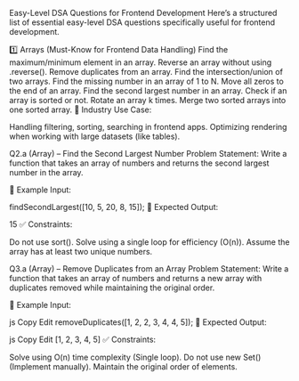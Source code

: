 Easy-Level DSA Questions for Frontend Development
Here’s a structured list of essential easy-level DSA questions specifically useful for frontend development.

1️⃣ Arrays (Must-Know for Frontend Data Handling)
Find the maximum/minimum element in an array.
Reverse an array without using .reverse().
Remove duplicates from an array.
Find the intersection/union of two arrays.
Find the missing number in an array of 1 to N.
Move all zeros to the end of an array.
Find the second largest number in an array.
Check if an array is sorted or not.
Rotate an array k times.
Merge two sorted arrays into one sorted array.
🔹 Industry Use Case:

Handling filtering, sorting, searching in frontend apps.
Optimizing rendering when working with large datasets (like tables).



Q2.a (Array) – Find the Second Largest Number
Problem Statement:
Write a function that takes an array of numbers and returns the second largest number in the array.

📌 Example Input:

 
findSecondLargest([10, 5, 20, 8, 15]);
📌 Expected Output:

 
15
✅ Constraints:

Do not use sort().
Solve using a single loop for efficiency (O(n)).
Assume the array has at least two unique numbers.



Q3.a (Array) – Remove Duplicates from an Array
Problem Statement:
Write a function that takes an array of numbers and returns a new array with duplicates removed while maintaining the original order.

📌 Example Input:

js
Copy
Edit
removeDuplicates([1, 2, 2, 3, 4, 4, 5]);
📌 Expected Output:

js
Copy
Edit
[1, 2, 3, 4, 5]
✅ Constraints:

Solve using O(n) time complexity (Single loop).
Do not use new Set() (Implement manually).
Maintain the original order of elements.